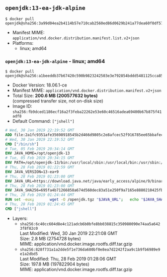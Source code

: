## `openjdk:13-ea-jdk-alpine`

```console
$ docker pull openjdk@sha256:3a99d04ea2b4114b57e710cab2560ed86d0629b241a77dea60f0df57704818d8
```

-	Manifest MIME: `application/vnd.docker.distribution.manifest.list.v2+json`
-	Platforms:
	-	linux; amd64

### `openjdk:13-ea-jdk-alpine` - linux; amd64

```console
$ docker pull openjdk@sha256:a1beeddb37b67420c590b9823242503e3e792854bddd5481125cca8512aad335
```

-	Docker Version: 18.06.1-ce
-	Manifest MIME: `application/vnd.docker.distribution.manifest.v2+json`
-	Total Size: **200.6 MB (200577632 bytes)**  
	(compressed transfer size, not on-disk size)
-	Image ID: `sha256:fb9dced1186ecf16a2f3feba22262e53e60c46516adea69400b67b875f41adf8`
-	Default Command: `["jshell"]`

```dockerfile
# Wed, 30 Jan 2019 22:19:52 GMT
ADD file:2a1fc9351afe35698918545b2d466d9805c2e8afcec52f916785ee65bbafeced in / 
# Wed, 30 Jan 2019 22:19:52 GMT
CMD ["/bin/sh"]
# Tue, 05 Feb 2019 20:34:14 GMT
ENV JAVA_HOME=/opt/openjdk-13
# Tue, 05 Feb 2019 20:34:15 GMT
ENV PATH=/opt/openjdk-13/bin:/usr/local/sbin:/usr/local/bin:/usr/sbin:/usr/bin:/sbin:/bin
# Thu, 28 Feb 2019 01:22:59 GMT
ENV JAVA_VERSION=13-ea+9
# Thu, 28 Feb 2019 01:23:00 GMT
ENV JAVA_URL=https://download.java.net/java/early_access/alpine/9/binaries/openjdk-13-ea+9_linux-x64-musl_bin.tar.gz
# Thu, 28 Feb 2019 01:23:00 GMT
ENV JAVA_SHA256=695fa4b71266858a674d560dec83a51e250f9a7165e8880210425fbcafa10691
# Thu, 28 Feb 2019 01:24:44 GMT
RUN set -eux; 		wget -O /openjdk.tgz "$JAVA_URL"; 	echo "$JAVA_SHA256 */openjdk.tgz" | sha256sum -c -; 	mkdir -p "$JAVA_HOME"; 	tar --extract --file /openjdk.tgz --directory "$JAVA_HOME" --strip-components 1; 	rm /openjdk.tgz; 		java -Xshare:dump; 		java --version; 	javac --version
# Thu, 28 Feb 2019 01:24:45 GMT
CMD ["jshell"]
```

-	Layers:
	-	`sha256:6c40cc604d8e4c121adcb6b0bfe8bb038815c350980090e74aa5a6423f8f82c0`  
		Last Modified: Wed, 30 Jan 2019 22:21:08 GMT  
		Size: 2.8 MB (2754728 bytes)  
		MIME: application/vnd.docker.image.rootfs.diff.tar.gzip
	-	`sha256:828f731a1a2dde5f1e736da680bf0e8ea7d2242f2aa9c1b9fb6989e9e1a2dbd5`  
		Last Modified: Thu, 28 Feb 2019 01:28:06 GMT  
		Size: 197.8 MB (197822904 bytes)  
		MIME: application/vnd.docker.image.rootfs.diff.tar.gzip
